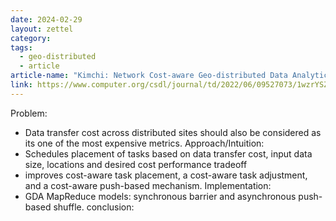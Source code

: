 ```yaml
---
date: 2024-02-29
layout: zettel
category: 
tags:
  - geo-distributed
  - article
article-name: "Kimchi: Network Cost-aware Geo-distributed Data Analytics System"
link: https://www.computer.org/csdl/journal/td/2022/06/09527073/1wzrYSZ16Te
---
```

Problem:
- Data transfer cost across distributed sites should also be considered as its one of the most expensive metrics.
Approach/Intuition: 
- Schedules placement of tasks based on data transfer cost, input data size, locations and desired cost performance tradeoff
- improves cost-aware task placement, a cost-aware task adjustment, and a cost-aware push-based mechanism.
Implementation:
- GDA MapReduce models: synchronous barrier and asynchronous push-based shuffle.
conclusion: